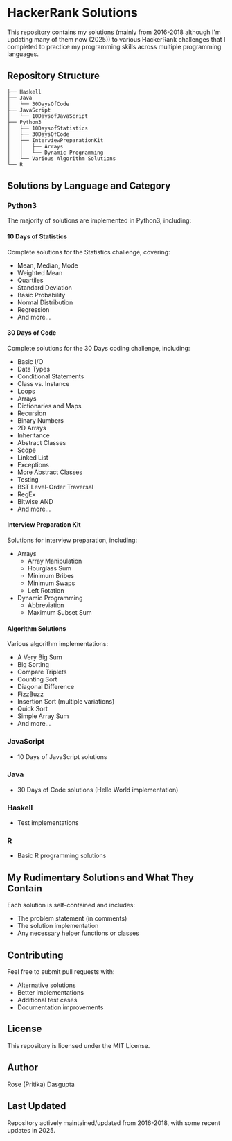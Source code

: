 # HackerRank Solutions
This repository contains my solutions (mainly from 2016-2018 although I'm updating many of them now (2025)) to various HackerRank challenges that I completed to practice my programming skills across multiple programming languages.

## Repository Structure
```
├── Haskell
├── Java
│   └── 30DaysOfCode
├── JavaScript
│   └── 10DaysofJavaScript
├── Python3
│   ├── 10DaysofStatistics
│   ├── 30DaysOfCode
│   ├── InterviewPreparationKit
│   │   ├── Arrays
│   │   └── Dynamic Programming
│   └── Various Algorithm Solutions
└── R
```

## Solutions by Language and Category

### Python3
The majority of solutions are implemented in Python3, including:

#### 10 Days of Statistics
Complete solutions for the Statistics challenge, covering:
- Mean, Median, Mode
- Weighted Mean
- Quartiles
- Standard Deviation
- Basic Probability
- Normal Distribution
- Regression
- And more...

#### 30 Days of Code
Complete solutions for the 30 Days coding challenge, including:
- Basic I/O
- Data Types
- Conditional Statements
- Class vs. Instance
- Loops
- Arrays
- Dictionaries and Maps
- Recursion
- Binary Numbers
- 2D Arrays
- Inheritance
- Abstract Classes
- Scope
- Linked List
- Exceptions
- More Abstract Classes
- Testing
- BST Level-Order Traversal
- RegEx
- Bitwise AND
- And more...

#### Interview Preparation Kit
Solutions for interview preparation, including:
- Arrays
  - Array Manipulation
  - Hourglass Sum
  - Minimum Bribes
  - Minimum Swaps
  - Left Rotation
- Dynamic Programming
  - Abbreviation
  - Maximum Subset Sum

#### Algorithm Solutions
Various algorithm implementations:
- A Very Big Sum
- Big Sorting
- Compare Triplets
- Counting Sort
- Diagonal Difference
- FizzBuzz
- Insertion Sort (multiple variations)
- Quick Sort
- Simple Array Sum
- And more...

### JavaScript
- 10 Days of JavaScript solutions

### Java
- 30 Days of Code solutions (Hello World implementation)

### Haskell
- Test implementations

### R
- Basic R programming solutions

## My Rudimentary Solutions and What They Contain
Each solution is self-contained and includes:
- The problem statement (in comments)
- The solution implementation
- Any necessary helper functions or classes

## Contributing
Feel free to submit pull requests with:
- Alternative solutions
- Better implementations
- Additional test cases
- Documentation improvements

## License
This repository is licensed under the MIT License.

## Author
Rose (Pritika) Dasgupta

## Last Updated
Repository actively maintained/updated from 2016-2018, with some recent updates in 2025.